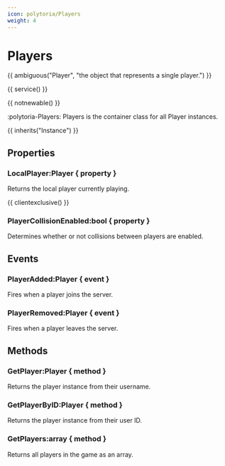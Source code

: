 ```yaml
---
icon: polytoria/Players
weight: 4
---
```


# Players

{{ ambiguous("Player", "the object that represents a single player.") }}

{{ service() }}

{{ notnewable() }}

:polytoria-Players: Players is the container class for all Player instances.

{{ inherits("Instance") }}

## Properties
### LocalPlayer:Player { property }
Returns the local player currently playing.

{{ clientexclusive() }}

### PlayerCollisionEnabled:bool { property }
Determines whether or not collisions between players are enabled.

## Events
### PlayerAdded:Player { event }
Fires when a player joins the server.

### PlayerRemoved:Player { event }
Fires when a player leaves the server.

## Methods
### GetPlayer:Player { method }
Returns the player instance from their username.

### GetPlayerByID:Player { method }
Returns the player instance from their user ID.

### GetPlayers:array { method }
Returns all players in the game as an array.
